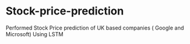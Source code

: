 # Stock-price-prediction
Performed Stock Price prediction of UK based companies ( Google and Microsoft) Using LSTM
